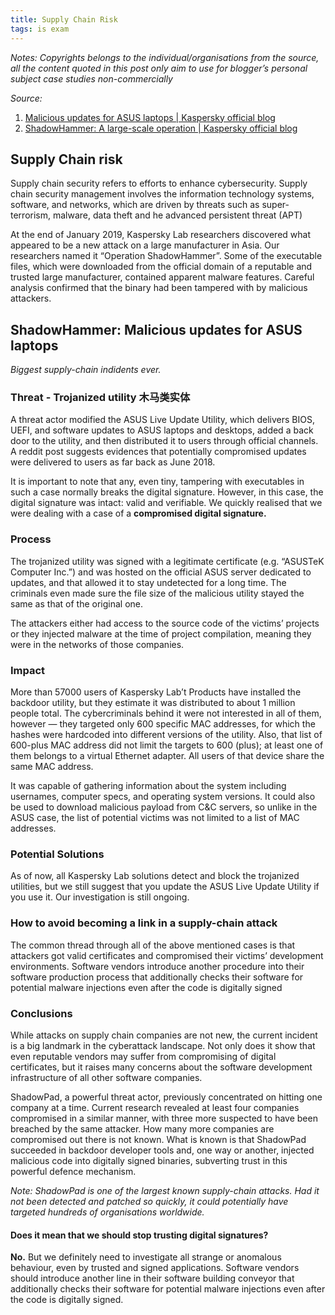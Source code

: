 ```yaml
---
title: Supply Chain Risk
tags: is exam
---
```


*Notes: Copyrights belongs to the  individual/organisations from the source, all the content quoted in this post only aim to use for blogger’s personal subject case studies non-commercially*

*Source:* 
1. [Malicious updates for ASUS laptops | Kaspersky official blog](https://www.kaspersky.com/blog/shadow-hammer-teaser/26149/)
2. [ShadowHammer: A large-scale operation | Kaspersky official blog](https://www.kaspersky.com/blog/details-shadow-hammer/26597/)
## Supply Chain risk
Supply chain security refers to efforts to enhance cybersecurity. Supply chain security management involves the information technology systems, software, and networks, which are driven by threats such as super-terrorism, malware, data theft and he advanced persistent threat (APT)

At the end of January 2019, Kaspersky Lab researchers discovered what appeared to be a new attack on a large manufacturer in Asia. Our researchers named it “Operation ShadowHammer”.
Some of the executable files, which were downloaded from the official domain of a reputable and trusted large manufacturer, contained apparent malware features. Careful analysis confirmed that the binary had been tampered with by malicious attackers.

## ShadowHammer: Malicious updates for ASUS laptops
*Biggest supply-chain indidents ever.* 
### Threat - Trojanized utility 木马类实体
A threat actor modified the ASUS Live Update Utility, which delivers BIOS, UEFI, and software updates to ASUS laptops and desktops, added a back door to the utility, and then distributed it to users through official channels. A reddit post suggests evidences that potentially compromised updates were delivered to users as far back as June 2018.

It is important to note that any, even tiny, tampering with executables in such a case normally breaks the digital signature. However, in this case, the digital signature was intact: valid and verifiable. We quickly realised that we were dealing with a case of a **compromised digital signature.**

### Process
The trojanized utility was signed with a legitimate certificate (e.g. “ASUSTeK Computer Inc.”) and was hosted on the official ASUS server dedicated to updates, and that allowed it to stay undetected for a long time. The criminals even made sure the file size of the malicious utility stayed the same as that of the original one.

The attackers either had access to the source code of the victims’ projects or they injected malware at the time of project compilation, meaning they were in the networks of those companies. 


### Impact
More than 57000 users of Kaspersky Lab’t Products have installed the backdoor utility, but they estimate it was distributed to about 1 million people total. The cybercriminals behind it were not interested in all of them, however — they targeted only 600 specific MAC addresses, for which the hashes were hardcoded into different versions of the utility.
Also, that list of 600-plus MAC address did not limit the targets to 600 (plus); at least one of them belongs to a virtual Ethernet adapter. All users of that device share the same MAC address.

It was capable of gathering information about the system including usernames, computer specs, and operating system versions. It could also be used to download malicious payload from C&C servers, so unlike in the ASUS case, the list of potential victims was not limited to a list of MAC addresses.

### Potential Solutions
As of now, all Kaspersky Lab solutions detect and block the trojanized utilities, but we still suggest that you update the ASUS Live Update Utility if you use it. Our investigation is still ongoing.

### How to avoid becoming a link in a supply-chain attack
The common thread through all of the above mentioned cases is that attackers got valid certificates and compromised their victims’ development environments. 
Software vendors introduce another procedure into their software production process that additionally checks their software for potential malware injections even after the code is digitally signed

### Conclusions
While attacks on supply chain companies are not new, the current incident is a big landmark in the cyberattack landscape. Not only does it show that even reputable vendors may suffer from compromising of digital certificates, but it raises many concerns about the software development infrastructure of all other software companies.

ShadowPad, a powerful threat actor, previously concentrated on hitting one company at a time. Current research revealed at least four companies compromised in a similar manner, with three more suspected to have been breached by the same attacker. How many more companies are compromised out there is not known. What is known is that ShadowPad succeeded in backdoor developer tools and, one way or another, injected malicious code into digitally signed binaries, subverting trust in this powerful defence mechanism.

*Note: ShadowPad is one of the largest known supply-chain attacks. Had it not been detected and patched so quickly, it could potentially have targeted hundreds of organisations worldwide.*

#### Does it mean that we should stop trusting digital signatures?
**No.** But we definitely need to investigate all strange or anomalous behaviour, even by trusted and signed applications. Software vendors should introduce another line in their software building conveyor that additionally checks their software for potential malware injections even after the code is digitally signed.



